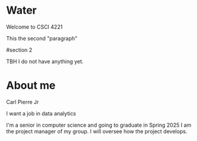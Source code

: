 # Water

Welcome to CSCI 4221

This the second "paragraph"

#section 2

TBH I do not have anything yet.

# About me

Carl Pierre Jr

I want a job in data analytics 

I'm a senior in computer science and going to graduate in Spring 2025
I am the project manager of my group. I will oversee how the project develops.